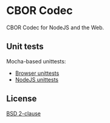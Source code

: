 # CBOR Codec

CBOR Codec for NodeJS and the Web.

## Unit tests

Mocha-based unittests:
- [Browser unittests](https://shanewholloway.github.io/js-cbor-codec/unittest.html)
- [NodeJS unittests](https://github.com/shanewholloway/js-cbor-codec/actions?query=workflow%3A%22Node.js+CI%22)


## License

[BSD 2-clause](./LICENSE)
